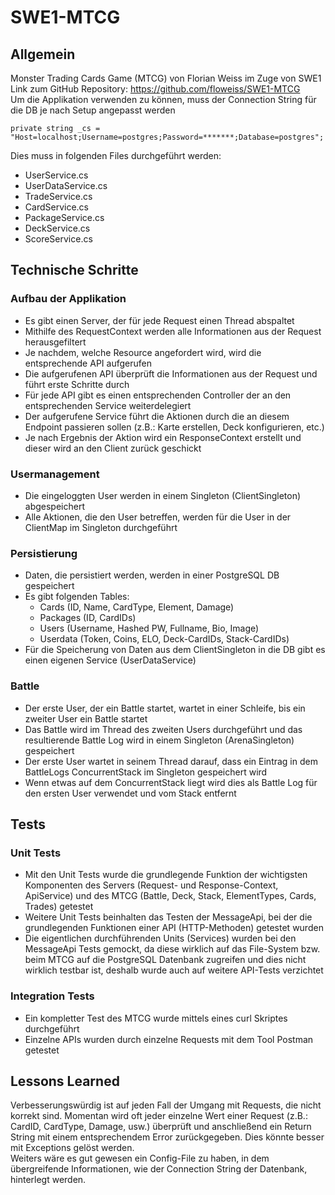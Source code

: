 # SWE1-MTCG

## Allgemein

Monster Trading Cards Game (MTCG) von Florian Weiss im Zuge von SWE1  
Link zum GitHub Repository: https://github.com/floweiss/SWE1-MTCG  
Um die Applikation verwenden zu können, muss der Connection String für die DB je nach Setup angepasst werden
```
private string _cs = "Host=localhost;Username=postgres;Password=*******;Database=postgres";
```
  
Dies muss in folgenden Files durchgeführt werden:
* UserService.cs
* UserDataService.cs
* TradeService.cs
* CardService.cs
* PackageService.cs
* DeckService.cs
* ScoreService.cs


## Technische Schritte

### Aufbau der Applikation
* Es gibt einen Server, der für jede Request einen Thread abspaltet
* Mithilfe des RequestContext werden alle Informationen aus der Request herausgefiltert
* Je nachdem, welche Resource angefordert wird, wird die entsprechende API aufgerufen
* Die aufgerufenen API überprüft die Informationen aus der Request und führt erste Schritte durch
* Für jede API gibt es einen entsprechenden Controller der an den entsprechenden Service weiterdelegiert
* Der aufgerufene Service führt die Aktionen durch die an diesem Endpoint passieren sollen (z.B.: Karte erstellen, Deck konfigurieren, etc.)
* Je nach Ergebnis der Aktion wird ein ResponseContext erstellt und dieser wird an den Client zurück geschickt

### Usermanagement
* Die eingeloggten User werden in einem Singleton (ClientSingleton) abgespeichert
* Alle Aktionen, die den User betreffen, werden für die User in der ClientMap im Singleton durchgeführt

### Persistierung
* Daten, die persistiert werden, werden in einer PostgreSQL DB gespeichert
* Es gibt folgenden Tables:
    * Cards (ID, Name, CardType, Element, Damage)
    * Packages (ID, CardIDs)
    * Users (Username, Hashed PW, Fullname, Bio, Image)
    * Userdata (Token, Coins, ELO, Deck-CardIDs, Stack-CardIDs)
* Für die Speicherung von Daten aus dem ClientSingleton in die DB gibt es einen eigenen Service (UserDataService)

### Battle
* Der erste User, der ein Battle startet, wartet in einer Schleife, bis ein zweiter User ein Battle startet
* Das Battle wird im Thread des zweiten Users durchgeführt und das resultierende Battle Log wird in einem Singleton (ArenaSingleton) gespeichert
* Der erste User wartet in seinem Thread darauf, dass ein Eintrag in dem BattleLogs ConcurrentStack im Singleton gespeichert wird
* Wenn etwas auf dem ConcurrentStack liegt wird dies als Battle Log für den ersten User verwendet und vom Stack entfernt



## Tests

### Unit Tests
* Mit den Unit Tests wurde die grundlegende Funktion der wichtigsten Komponenten des Servers (Request- und Response-Context, ApiService) und des MTCG (Battle, Deck, Stack, ElementTypes, Cards, Trades) getestet
* Weitere Unit Tests beinhalten das Testen der MessageApi, bei der die grundlegenden Funktionen einer API (HTTP-Methoden) getestet wurden
* Die eigentlichen durchführenden Units (Services) wurden bei den MessageApi Tests gemockt, da diese wirklich auf das File-System bzw. beim MTCG auf die PostgreSQL Datenbank zugreifen und dies nicht wirklich testbar ist, deshalb wurde auch auf weitere API-Tests verzichtet

### Integration Tests
* Ein kompletter Test des MTCG wurde mittels eines curl Skriptes durchgeführt
* Einzelne APIs wurden durch einzelne Requests mit dem Tool Postman getestet



## Lessons Learned

Verbesserungswürdig ist auf jeden Fall der Umgang mit Requests, die nicht korrekt sind.
Momentan wird oft jeder einzelne Wert einer Request (z.B.: CardID, CardType, Damage, usw.) überprüft und anschließend ein Return String mit einem entsprechendem Error zurückgegeben.
Dies könnte besser mit Exceptions gelöst werden.  
Weiters wäre es gut gewesen ein Config-File zu haben, in dem übergreifende Informationen, wie der Connection String der Datenbank, hinterlegt werden.
